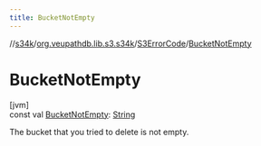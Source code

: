 ```yaml
---
title: BucketNotEmpty
---
```

//[s34k](../../../index.html)/[org.veupathdb.lib.s3.s34k](../index.html)/[S3ErrorCode](index.html)/[BucketNotEmpty](-bucket-not-empty.html)



# BucketNotEmpty



[jvm]\
const val [BucketNotEmpty](-bucket-not-empty.html): [String](https://kotlinlang.org/api/latest/jvm/stdlib/kotlin/-string/index.html)



The bucket that you tried to delete is not empty.




